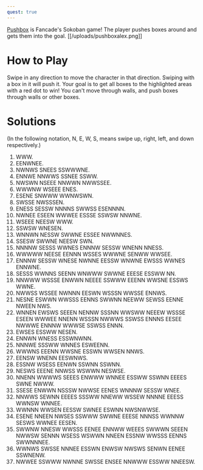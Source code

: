 ```yaml
---
quest: true
---
```


[Pushbox](https://play.fancade.com/5D63CDF8CB82EDEB) is Fancade's Sokoban game! The player pushes boxes around and gets them into the goal.
[[/uploads/pushboxalex.png]]

# How to Play

Swipe in any direction to move the character in that direction. Swiping with a box in it will push it. Your goal is to get all boxes to the highlighted areas with a red dot to win! You can't move through walls, and push boxes through walls or other boxes.

# Solutions

(In the following notation, N, E, W, S, means swipe up, right, left, and down respectively.)

1. WWW.
2. EENWNEE.
3. NWNWS SNEES SSWWWNE.
4. ENNWE NNWWS SSNEE SSWW.
5. NWSWN NSEEE NNWWN NWWSSEE.
6. WWWNW WSEEE ENES.
7. ESENE SNWWW WWNWSWN.
8. SWSSE NWSSSEN.
9. ENESS SESSW NNNNS SWWSS ESENNNN.
10. NWNEE ESEEN WWWEE ESSSE SSWSW NNWNE.
11. WSEEE NEESW WWW.
12. SSWSW WNESEN.
13. WNNWN NESSW SWWNE ESSEE NWWNNES.
14. SSESW SWWNE NEESW SWN.
15. NNNNW SESSS WWNES ENNNW SESSW WNENN NNESS.
16. WWWWW NEESE EENNN WSSES WWWNE SENWW WWSEE.
17. ENNNW SESSW WNESE NWNNE EESSW WNWNE EWSSS WWNES ENNWNE.
18. SESSS WWNNS SEENN WNWWW SWWNE EEESE ESSWW NN.
19. NNWWW WSSSE ENWWN NEEEE SSWWW EEENN WWSNE ESSWS WWNE.
20. NWWSS WSSEE NWNNN EESWN WSSSN WWSSE ENNWS.
21. NESNE ESWWN WWSSS EENNS SWWNN NEEWW SEWSS EENNE NWEEN NWS.
22. WNNEN EWSWS SEEEN NENNW SSSNN WWSWW NEEEW WSSSE ESEEN WWWEE NNENN WSSSN NWWWS SSWSS ENNNS EESEE NWWWE ENNNW WWWSE SSWSS ENNN.
23. EWSES ESSWW NESEN.
24. ENNWN WNESS ESSWNWNN.
25. NNNWE SSSWW WNNES ESWEENN.
26. WWWNS EEENN WWSNE ESSWN WWSEN NNWS.
27. EENSW WNENN EESWNWS.
28. ESSNW WSESS EENWN SSWNN SSWNN.
29. NESWS EEENE NNWSS WSWWN NESWSE.
30. NNENN WWWWS SEEES ENWWW WNNEE ESSWW SSWNN EEEES SWNE NWWW.
31. SSESE ENWWN NSSSW NWWSE EENES WNNNW SESSW WNEE.
32. NNWWS SEWNN EEEES SSSWW NNEWW WSSEW NNNNE EEESS WWNSW WNNEE.
33. WWNNN WWSEN EESSW SWNEE ESWNN NWSNWWSE.
34. ESENE NNEEN NWSES SSWWW SWWNE EEESE NNNSS WWNNW SESWS WWNEE EESEN.
35. SWWNW NNESW WWSSS EENEE ENNWW WEEES SWWWN SEEEN NWWSW SENNN WSESS WSWWN NNEEN ESSNW WWSSS EENNS SWWNNNEE.
36. WWNWS SWSSE NNNEE ESSWN ENWSW NWSWS SENWN EENEE SSWNENW.
37. NWWEE SSWWW NWNNE SWSSE ENSEE NNWWW ESSWW NNEESW.